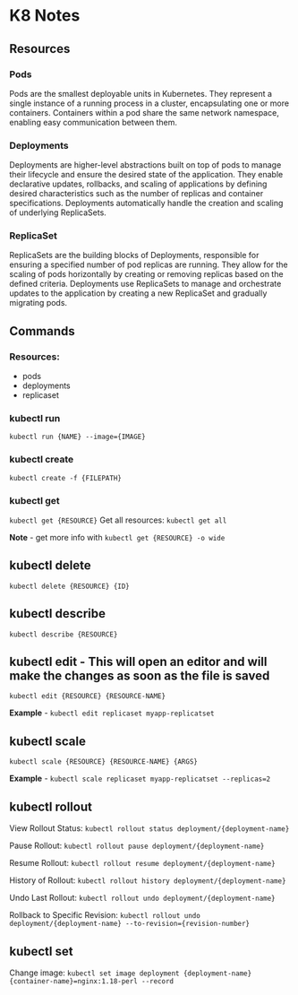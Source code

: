 # K8 Notes

## Resources
### Pods
Pods are the smallest deployable units in Kubernetes.
They represent a single instance of a running process in a cluster, encapsulating one or more containers.
Containers within a pod share the same network namespace, enabling easy communication between them.

### Deployments
Deployments are higher-level abstractions built on top of pods to manage their lifecycle and ensure the desired state of the application.
They enable declarative updates, rollbacks, and scaling of applications by defining desired characteristics such as the number of replicas and container specifications.
Deployments automatically handle the creation and scaling of underlying ReplicaSets.

### ReplicaSet
ReplicaSets are the building blocks of Deployments, responsible for ensuring a specified number of pod replicas are running.
They allow for the scaling of pods horizontally by creating or removing replicas based on the defined criteria.
Deployments use ReplicaSets to manage and orchestrate updates to the application by creating a new ReplicaSet and gradually migrating pods.

## Commands
### Resources:
- pods
- deployments
- replicaset

### kubectl run
`kubectl run {NAME} --image={IMAGE}`

### kubectl create
`kubectl create -f {FILEPATH}`

### kubectl get
`kubectl get {RESOURCE}`
Get all resources: `kubectl get all`

**Note** - get more info with `kubectl get {RESOURCE} -o wide`

## kubectl delete
`kubectl delete {RESOURCE} {ID}`

## kubectl describe
`kubectl describe {RESOURCE}`

## kubectl edit - This will open an editor and will make the changes as soon as the file is saved
`kubectl edit {RESOURCE} {RESOURCE-NAME}`

**Example** - `kubectl edit replicaset myapp-replicatset` 

## kubectl scale
`kubectl scale {RESOURCE} {RESOURCE-NAME} {ARGS}`

**Example** - `kubectl scale replicaset myapp-replicatset --replicas=2`

## kubectl rollout
View Rollout Status:
`kubectl rollout status deployment/{deployment-name}`

Pause Rollout:
`kubectl rollout pause deployment/{deployment-name}`

Resume Rollout:
`kubectl rollout resume deployment/{deployment-name}`

History of Rollout:
`kubectl rollout history deployment/{deployment-name}`

Undo Last Rollout:
`kubectl rollout undo deployment/{deployment-name}`

Rollback to Specific Revision:
`kubectl rollout undo deployment/{deployment-name} --to-revision={revision-number}`

## kubectl set
Change image: 
`kubectl set image deployment {deployment-name} {container-name}=nginx:1.18-perl --record`
